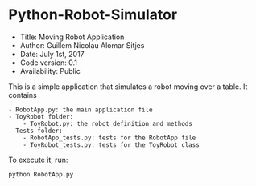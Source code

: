 # Python-Robot-Simulator

*    Title: Moving Robot Application           
*    Author: Guillem Nicolau Alomar Sitjes      
*    Date: July 1st, 2017                      
*    Code version: 0.1                         
*    Availability: Public                    

This is a simple application that simulates a robot moving over a table.
It contains

    - RobotApp.py: the main application file
    - ToyRobot folder:
        - ToyRobot.py: the robot definition and methods
    - Tests folder:
        - RobotApp_tests.py: tests for the RobotApp file
        - ToyRobot_tests.py: tests for the ToyRobot class

To execute it, run:

    python RobotApp.py
